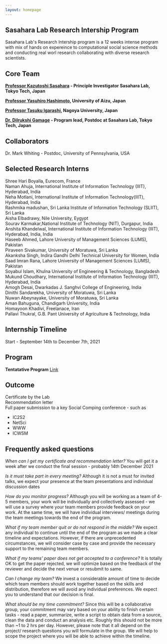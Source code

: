 ```yaml
---
layout: homepage
---
```


## Sasahara Lab Research Intership Program 

Sasahara Lab's Research Intership program is a 12 weeks intense program with mix of hands on expereince to computational social science methods and conducting real worl research collaborating with diverse research scientists. 

## Core Team

**[Professor Kazutoshi Sasahara](https://researchmap.jp/colorlessgreen?lang=en) - Principle Investigator Sasahara Lab, Tokyo Tech, Japan**

**[Professor Yasuhiro Hashimoto](https://www.u-aizu.ac.jp/research/faculty/detail?lng=en&cd=90120), University of Aizu, Japan**

**[Professor Tasuku Igarashi](https://tasukuigarashi.com/lab/archives/cv/igarashi-en.html), Nagoya University, Japan**

**[Dr. Dilrukshi Gamage](http://dilrukshig.weebly.com/) - Program lead, Postdoc at Sasahara Lab, Tokyo Tech, Japan**

## Collaborators 
Dr. Mark Whiting - Postdoc, University of Pennsylvania, USA 

## Selected Research Interns 
Shree Hari Boyalla, Eurecom, France
<br>
Naman Ahuja, International Institute of Information Technology (IIIT), Hyderabad, India
<br>
Neha Motlani, International Institute of Information Technology(IIIT), Hyderabad, India
<br>
Rashmika madushan, Sri Lanka Institute of Information Technology (SLIIT), Sri Lanka
<br>
Aisha Elbadrawy, Nile University, Eygypt
<br>
Sourav Karmakar,National Institute of Technology (NIT), Durgapur, India
<br>
Anshita Khandelwal, International Institute of Information Technology (IIIT), Hyderabad, India, India
<br>
Haseeb Ahmed, Lahore University of Management Sciences (LUMS), Pakistan
<br>
Piraveen Sivakumar, University of Moratuwa, Sri Lanka
<br>
Akanksha Singh, Indira Gandhi Delhi Technical University for Women, India
<br>
Saad Imran Rana, Lahore University of Management Sciences (LUMS), Pakistan
<br>
Soyabul Islam, Khulna University of Engineering & Technology, Bangladesh
<br>
Mukund Choudhary, International Institute of Information Technology (IIIT), Hyderabad, India
<br>
Amogh Desai, Dwarkadas J. Sanghvi College of Engineering, India
<br>
Dinithi Sandarekha, University of Moratuwa, Sri Lanka
<br>
Nuwan Abeynayake, University of Moratuwa, Sri Lanka
<br>
Aman Bahuguna, Chandigarh University, India
<br>
Homayoon Khadivi, Freelanace, Iran
<br>
Pallavi Thukral, G.B. Pant University of Agriculture & Technology, India
<br>

## Internship Timeline 
Start - September 14th to  December 7th, 2021

## Program 

**Tentatative Program** [Link](https://docs.google.com/document/d/1G5ydiu-lmedFnp6Ls6QAlPW_jK3j5cMbO_hFtVrsDDk/edit?usp=sharing)


## Outcome 
Certificate by the Lab
<br>
Recommendation letter 
<br>
Full paper submission to a key Social Comping conference - such as 
- IC2S2 
- NetSci
- WWW
- ICWSM

## Frequently asked questions 

*When can  I get my certificate and recommendation letter?*
You will get it a week after we conduct the final session - probably 14th December 2021

*Is it must take part in every meeting?*
Although it is not a must for invited talks, we expect your presence at the team presentations and individual discussion dates

*How do you monitor progress?*
Although you will be working as a team of 4-5 members, your work will be individually and collectively assessed - we will use a survey where your team members provide feedback on your work. At the same time, we will have individual interviews/ meetings during the team meetings towards the end of the program.

*What if my team member quit or do not respond in the middle?*
We expect any individual to continue until the end of the program as we made a clear timeline and expectations. However, if there are unprecedented circumstances, we will consider case by case and provide the necessary support to the remaining team members. 

*What if my teams’ paper does not get accepted to a conference?*
It is totally OK to get the paper rejected, we will optimize based on the feedback of the reviewer and decide the next venue or resubmit to same.

*Can I change my team?* 
We invest a considerable amount of time to decide which team members should work together based on the skills and distribution, therefore we will avoid any individual preferences. We expect you to understand that our decision is final.

*What should be my time commitment?*
Since this will be a collaborative group, your commitment may vary based on your ability to finish certain tasks - read a paper, summarize, write a script to obtain data from a source, clean the data and conduct an analysis etc. Roughly this should not be more than ~1 to 2 hrs per day. However, please note that it all depend on the project/ research questions you will formulate in the group. We will help to scope the project where you will be able to achieve within the timeline. 





